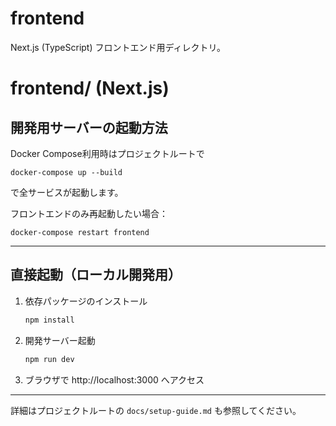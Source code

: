 # frontend

Next.js (TypeScript) フロントエンド用ディレクトリ。

# frontend/ (Next.js)

## 開発用サーバーの起動方法

Docker Compose利用時はプロジェクトルートで

```
docker-compose up --build
```

で全サービスが起動します。

フロントエンドのみ再起動したい場合：

```
docker-compose restart frontend
```

---

## 直接起動（ローカル開発用）

1. 依存パッケージのインストール
   ```sh
   npm install
   ```
2. 開発サーバー起動
   ```sh
   npm run dev
   ```
3. ブラウザで http://localhost:3000 へアクセス

---

詳細はプロジェクトルートの `docs/setup-guide.md` も参照してください。
